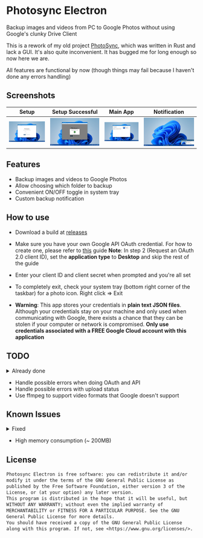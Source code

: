 # Photosync Electron

Backup images and videos from PC to Google Photos without using Google's clunky Drive Client 

This is a rework of my old project [PhotoSync](https://www.github.com/letiendat198/Photosync), which was written in Rust and lack a GUI. It's also quite inconvenient. It has bugged me for long enough so now here we are.

All features are functional by now (though things may fail because I haven't done any errors handling)

## Screenshots

|Setup|Setup Successful|Main App|Notification|
|---|---|---|---|
|![Promo1](images/promo1.png)|![Promo2](images/promo2.png)|![Promo3](images/promo3.png)|![Promo4](images/promo4.png)|

## Features
- Backup images and videos to Google Photos
- Allow choosing which folder to backup
- Convenient ON/OFF toggle in system tray
- Custom backup notification

## How to use
- Download a build at [releases](https://www.github.com/letiendat198/photosync_electron/releases/)
- Make sure you have your own Google API OAuth credential. For how to create one, please refer to [this](https://developers.google.com/photos/library/guides/get-started) guide
**Note**: In step 2 (Request an OAuth 2.0 client ID), set the **application type** to **Desktop** and skip the rest of the guide

-  Enter your client ID and client secret when prompted and you're all set
- To completely exit, check your system tray (bottom right corner of the taskbar) for a photo icon. Right click => Exit
- **Warning**: This app stores your credentials in **plain text JSON files**. Although your credentials stay on your machine and only used when communicating with Google, there exists a chance that they can be stolen if your computer or network is compromised. **Only use credentials associated with a FREE Google Cloud account with this application**


## TODO
<details>
    <summary>Already done</summary>
    
    - Done setup screen => OAuth works
    - Add folder to watch list works
    - File detection and upload works
    - Fix removing folders
    - Implement upload history and status
    - Implement a early state working custom notification
    - Implement custom notification:
        - Redesign custom title bar
        - Not show notification when main app is open 
        - An auto close mechanism
    - ~~Save upload history to disk and load it on startup~~ (Not a good idea)
    - Implement tray toggle:
        - Implemented open main window
        - Implemented quitting the app entirely
        - ON/OFF toggle to turn of sync
    - Save and reload watch list on startup
    - Detect when setup is needed
    - Added tooltip to show overflown text

</details>

- Handle possible errors when doing OAuth and API
- Handle possible errors with upload status
- Use ffmpeg to support video formats that Google doesn't support

## Known Issues
<details>
    <summary>Fixed</summary>
    
    - First notification entry will be invisible? (Fixed by route to notification before hiding)

</details>

- High memory consumption (~ 200MB)

## License

    Photosync Electron is free software: you can redistribute it and/or modify it under the terms of the GNU General Public License as published by the Free Software Foundation, either version 3 of the License, or (at your option) any later version.
    This program is distributed in the hope that it will be useful, but WITHOUT ANY WARRANTY; without even the implied warranty of MERCHANTABILITY or FITNESS FOR A PARTICULAR PURPOSE. See the GNU General Public License for more details.
    You should have received a copy of the GNU General Public License along with this program. If not, see <https://www.gnu.org/licenses/>. 